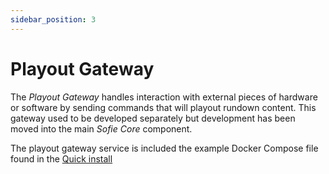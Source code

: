 ```yaml
---
sidebar_position: 3
---
```


# Playout Gateway

The _Playout Gateway_ handles interaction with external pieces of hardware or software by sending commands that will playout rundown content. This gateway used to be developed separately but development has been moved into the main _Sofie&nbsp;Core_ component.

The playout gateway service is included the example Docker Compose file found in the [Quick install](../installing-sofie-server-core.md)
